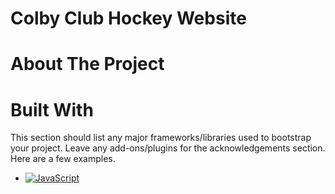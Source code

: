 # Colby Club Hockey Website
# About The Project



# Built With

This section should list any major frameworks/libraries used to bootstrap your project. Leave any add-ons/plugins for the acknowledgements section. Here are a few examples.


* [![JavaScript][JavaScript.com]][JavaScript-url]

[JavaScript.com]:https:https://shields.io/badge/JavaScript-F7DF1E?logo=JavaScript&logoColor=000&style=flat-square
[JavaScript-url]:https://www.javascript.com
